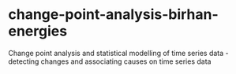 # change-point-analysis-birhan-energies
Change point analysis and statistical modelling of time series data - detecting changes and associating causes on time series data
